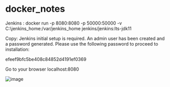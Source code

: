 # docker_notes

Jenkins :
docker run -p 8080:8080 -p 50000:50000 -v C:\jenkins_home:/var/jenkins_home jenkins/jenkins:lts-jdk11 

Copy:
Jenkins initial setup is required. An admin user has been created and a password generated.
Please use the following password to proceed to installation:

efeef9bfc5be408c84852d4191ef0369


Go to your browser 
localhost:8080

![image](https://user-images.githubusercontent.com/16366834/128769211-1872b89a-8403-4146-93a6-a985c1fd2908.png)

